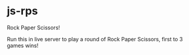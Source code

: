 # js-rps

Rock Paper Scissors!

Run this in live server to play a round of Rock Paper Scissors, first to 3 games wins!
